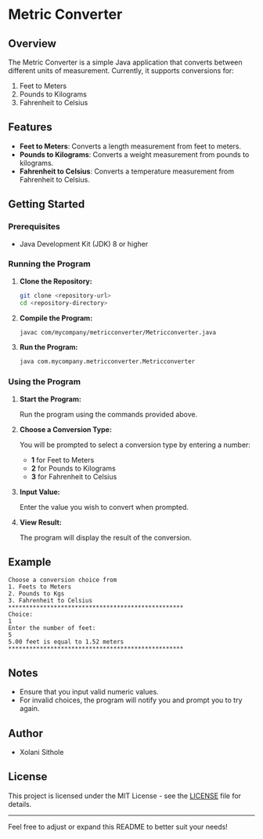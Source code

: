 # Metric Converter

## Overview

The Metric Converter is a simple Java application that converts between different units of measurement. Currently, it supports conversions for:

1. Feet to Meters
2. Pounds to Kilograms
3. Fahrenheit to Celsius

## Features

- **Feet to Meters**: Converts a length measurement from feet to meters.
- **Pounds to Kilograms**: Converts a weight measurement from pounds to kilograms.
- **Fahrenheit to Celsius**: Converts a temperature measurement from Fahrenheit to Celsius.

## Getting Started

### Prerequisites

- Java Development Kit (JDK) 8 or higher

### Running the Program

1. **Clone the Repository:**

   ```bash
   git clone <repository-url>
   cd <repository-directory>
   ```

2. **Compile the Program:**

   ```bash
   javac com/mycompany/metricconverter/Metricconverter.java
   ```

3. **Run the Program:**

   ```bash
   java com.mycompany.metricconverter.Metricconverter
   ```

### Using the Program

1. **Start the Program:**

   Run the program using the commands provided above.

2. **Choose a Conversion Type:**

   You will be prompted to select a conversion type by entering a number:

   - **1** for Feet to Meters
   - **2** for Pounds to Kilograms
   - **3** for Fahrenheit to Celsius

3. **Input Value:**

   Enter the value you wish to convert when prompted.

4. **View Result:**

   The program will display the result of the conversion.

## Example

```plaintext
Choose a conversion choice from
1. Feets to Meters
2. Pounds to Kgs
3. Fahrenheit to Celsius
**************************************************
Choice:
1
Enter the number of feet:
5
5.00 feet is equal to 1.52 meters
**************************************************
```

## Notes

- Ensure that you input valid numeric values.
- For invalid choices, the program will notify you and prompt you to try again.

## Author

- Xolani Sithole

## License

This project is licensed under the MIT License - see the [LICENSE](LICENSE) file for details.

---

Feel free to adjust or expand this README to better suit your needs!
